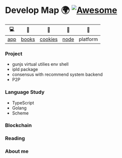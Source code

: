 # Develop Map 🌍  [![Awesome](https://cdn.rawgit.com/sindresorhus/awesome/d7305f38d29fed78fa85652e3a63e154dd8e8829/media/badge.svg)](https://github.com/sindresorhus/awesome)

| 💻             | 📄                 | 🍩                    | 🎯              | 🌈                   |
| -------------- | ------------------ | --------------------- | --------------- | -------------------- |
| [app](/app.md) | [books](/books.md) | [cookies](cookies.md) | [node](node.md) | platform |

### Project  
+ gunjs virtual utilies env shell 
+ ipld package
+ consensus with recommend system backend
+ P2P

### Language Study  
+ TypeScript
+ Golang
+ Scheme

### Blockchain  


### Reading  

### About me



  
